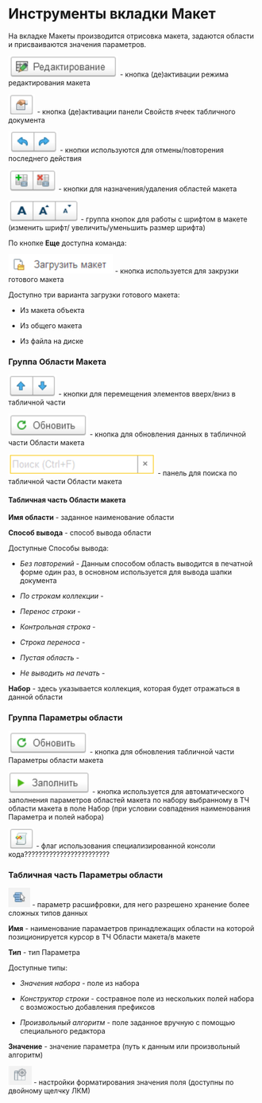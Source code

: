 # Инструменты вкладки Макет

На вкладке Макеты производится отрисовка макета, задаются области и присваиваются значения параметров.

<img src="img_maket/Редактирование.png"> - кнопка (де)активации режима редактирования макета

<img src="img_maket/Свойства.png"> - кнопка (де)активации панели Свойств ячеек табличного документа

<img src="img_maket/Стрелки.png"> - кнопки используются для отмены/повторения последнего действия

<img src="img_maket/Области.png"> - кнопки для назначения/удаления областей макета

<img src="img_maket/Шрифт.png">  - группа кнопок для работы с шрифтом в макете (изменить шрифт/ увеличить/уменьшить размер шрифта)

По кнопке **Еще** доступна команда:

<img src="img_maket/ЗагрузкаМакета.png"> - кнопка используется для закрузки готового макета

Доступно три варианта загрузки готового макета:

* Из макета объекта

* Из общего макета

* Из файла на диске

### Группа Области Макета

<img src="img_maket/Перемещение.png"> - кнопки для перемещения элементов вверх/вниз в табличной части

<img src="img_maket/Обновить.png"> - кнопка для обновления данных в табличной части Области макета

<img src="img_maket/ПоискОбластей.png"> - панель для поиска по табличной части Области макета

#### Табличная часть Области макета

**Имя области** - заданное наименование области

**Способ вывода** - способ вывода области

Доступные Способы вывода:

* *Без повторений* - Данным способом область выводится в печатной форме один раз, в основном используется для вывода шапки документа

* *По строкам коллекции* - 

* *Перенос строки* -

* *Контрольная строка* - 

* *Строка переноса* - 

* *Пустая область* - 

* *Не выводить на печать* - 

**Набор** - здесь указывается коллекция, которая будет отражаться в данной области

### Группа Параметры области

<img src="img_maket/Обновить.png"> - кнопка для обновления табличной части Параметры области макета

<img src="img_maket/Заполнить.png"> - кнопка используется для автоматического заполнения параметров областей макета по набору выбранному в ТЧ области макета в поле Набор (при условии совпадения наименования Параметра и полей набора)

<img src="img_maket/ФлагАлгоритм.png"> - флаг использования специализированной консоли кода????????????????????????

### Табличная часть Параметры области

<img src="img_maket/Спец.png"> - параметр расшифровки, для него разрешено хранение более сложных типов данных

**Имя** - наименование парамаетров принадлежащих области на которой позиционируется курсор в ТЧ Области макета/в макете

**Тип** - тип Параметра

Доступные типы:

* *Значения набора* - поле из набора

* *Конструктор строки* - состравное поле из нескольких полей набора с возможостью добавления префиксов

* *Произвольный алгоритм* - поле заданное вручную с помощью специального редактора

**Значение** - значение параметра (путь к данным или произвольный алгоритм)

<img src="img_maket/НастройкиФорматирования.png"> - настройки форматирования значения поля (доступны по двойному щелчку ЛКМ)